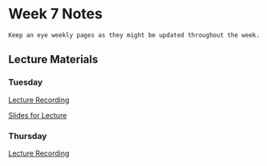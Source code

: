 Week 7 Notes
============================

```{note}
Keep an eye weekly pages as they might be updated throughout the week.
```

## Lecture Materials


### Tuesday

[Lecture Recording]()


<a href="../resources/11_14_23-hybrid-native.pdf" >Slides for Lecture</a>


### Thursday

[Lecture Recording]()

